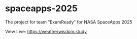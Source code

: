 # spaceapps-2025
The project for team "ExamReady" for NASA SpaceApps 2025

View Live: https://weatherwisdom.study
